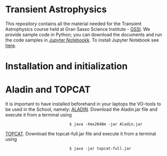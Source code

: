 # Transient Astrophysics
This repository contains all the material needed for the Transient Astrophysics course held at Gran Sasso Science Institute - [GSSI](http://www.gssi.infn.it/). We provide sample code in Python; you can download the documents and run the code samples in [Jupyter Notebookk](http://jupyter.org/). To install Jupyter Notebook see [here](http://jupyter.org/install.html).


# Installation and initialization

# Aladin and TOPCAT 
It is important to have installed beforehand in your laptops the VO-tools to be used in the School, namely:
[ALADIN](http://aladin.u-strasbg.fr/). Download the Aladin.jar file and execute it from a terminal using 

                                $ java -Xmx2048m -jar Aladin.jar
          
[TOPCAT](http://www.star.bris.ac.uk/~mbt/topcat/). Download the topcat-full.jar file and execute it from a terminal using 

                                $ java -jar topcat-full.jar
